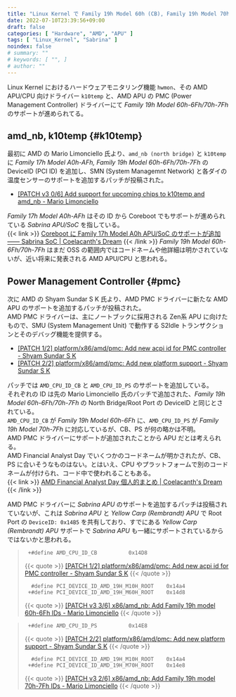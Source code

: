 ```yaml
---
title: "Linux Kernel で Family 19h Model 60h (CB), Family 19h Model 70h (PS) のサポートが進む"
date: 2022-07-10T23:39:56+09:00
draft: false
categories: [ "Hardware", "AMD", "APU" ]
tags: [ "Linux_Kernel", "Sabrina" ]
noindex: false
# summary: ""
# keywords: [ "", ]
# author: ""
---
```


Linux Kernel におけるハードウェアモニタリング機能 `hwmon`、その AMD APU/CPU 向けドライバー `k10temp` と、AMD APU の PMC (Power Management Controller) ドライバーにて *Family 19h Model 60h-6Fh/70h-7Fh* のサポートが進められてる。  

## amd_nb, k10temp {#k10temp}
最初に AMD の Mario Limonciello 氏より、`amd_nb (north bridge)` と `k10temp` に *Family 17h Model A0h-AFh, Family 19h Model 60h-6Fh/70h-7Fh* の DeviceID (PCI ID) を追加し、SMN (System Managemnt Network) と各ダイの温度センサーのサポートを追加するパッチが投稿された。  

 * [[PATCH v3 0/6] Add support for upcoming chips to k10temp and amd_nb - Mario Limonciello](https://lore.kernel.org/linux-hwmon/20220613192956.4911-1-mario.limonciello@amd.com/)

*Family 17h Model A0h-AFh* はその ID から Coreboot でもサポートが進められている *Sabrina APU/SoC* を指している。  
{{< link >}} [Coreboot に Family 17h Model A0h APU/SoC のサポートが追加 ―― Sabrina SoC | Coelacanth's Dream](/posts/2022/01/12/fam17h-moda0h-amd-sabrina-soc/) {{< /link >}}
*Family 19h Model 60h-6Fh/70h-7Fh* はまだ OSS の範囲内ではコードネームや他詳細は明かされていないが、近い将来に発表される AMD APU/CPU と思われる。  

## Power Management Controller {#pmc}
次に AMD の Shyam Sundar S K 氏より、AMD PMC ドライバーに新たな AMD APU のサポートを追加するパッチが投稿された。  
AMD PMC ドライバーは、主にノートブックに採用される Zen系 APU に向けたもので、SMU (System Management Unit) で動作する S2Idle トランザクションとそのデバッグ機能を提供する。  

 * [[PATCH 1/2] platform/x86/amd/pmc: Add new acpi id for PMC controller - Shyam Sundar S K](https://lore.kernel.org/platform-driver-x86/20220630050324.3780654-1-Shyam-sundar.S-k@amd.com/)
 * [[PATCH 2/2] platform/x86/amd/pmc: Add new platform support - Shyam Sundar S K](https://lore.kernel.org/platform-driver-x86/20220630050324.3780654-2-Shyam-sundar.S-k@amd.com/)

パッチでは `AMD_CPU_ID_CB` と `AMD_CPU_ID_PS` のサポートを追加している。  
それぞれの ID は先の Mario Limonciello 氏のパッチで追加された、*Family 19h Model 60h-6Fh/70h-7Fh* の North Bridge/Root Port の DeviceID と同じとされている。  
`AMD_CPU_ID_CB` が *Family 19h Model 60h-6Fh* に、`AMD_CPU_ID_PS` が *Family 19h Model 70h-7Fh* に対応しているが、CB、PS が何の略かは不明。  
AMD PMC ドライバーにサポートが追加されたことから APU だとは考えられる。  
AMD Financial Analyst Day でいくつかのコードネームが明かされたが、CB、PS に合いそうなものはない。とはいえ、CPU やプラットフォームで別のコードネームが付けられ、コード中で使われることもある。  
{{< link >}} [AMD Financial Analyst Day 個人的まとめ | Coelacanth's Dream](/posts/2022/06/11/amd-financial-analyst-day/#codename) {{< /link >}}

AMD PMC ドライバーに *Sabrina APU* のサポートを追加するパッチは投稿されていないが、これは *Sabrina APU* と *Yellow Carp (Rembrandt) APU* で Root Port の `DeviceID: 0x14B5` を共有しており、すでにある *Yellow Carp (Rembrandt) APU* サポートで *Sabrina APU* も一緒にサポートされているからではないかと思われる。  

 > 		+#define AMD_CPU_ID_CB			0x14D8
 >
 > {{< quote >}} [[PATCH 1/2] platform/x86/amd/pmc: Add new acpi id for PMC controller - Shyam Sundar S K](https://lore.kernel.org/platform-driver-x86/20220630050324.3780654-1-Shyam-sundar.S-k@amd.com/) {{< /quote >}}
 >
 > 		 #define PCI_DEVICE_ID_AMD_19H_M10H_ROOT	0x14a4
 > 		+#define PCI_DEVICE_ID_AMD_19H_M60H_ROOT	0x14d8
 >
 > {{< quote >}} [[PATCH v3 3/6] x86/amd_nb: Add Family 19h model 60h-6Fh IDs - Mario Limonciello](https://lore.kernel.org/linux-hwmon/20220613192956.4911-4-mario.limonciello@amd.com/) {{< /quote >}}

 > 		+#define AMD_CPU_ID_PS			0x14E8
 >
 > {{< quote >}} [[PATCH 2/2] platform/x86/amd/pmc: Add new platform support - Shyam Sundar S K](https://lore.kernel.org/platform-driver-x86/20220630050324.3780654-2-Shyam-sundar.S-k@amd.com/) {{< /quote >}}
 >
 > 		 #define PCI_DEVICE_ID_AMD_19H_M10H_ROOT	0x14a4
 > 		+#define PCI_DEVICE_ID_AMD_19H_M70H_ROOT	0x14e8
 >
 > {{< quote >}} [[PATCH v3 2/6] x86/amd_nb: Add Family 19h model 70h-7Fh IDs - Mario Limonciello](https://lore.kernel.org/linux-hwmon/20220613192956.4911-3-mario.limonciello@amd.com/) {{< /quote >}}

